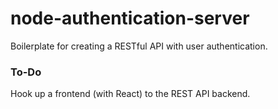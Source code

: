 # node-authentication-server

Boilerplate for creating a RESTful API with user authentication.

### To-Do

Hook up a frontend (with React) to the REST API backend.
